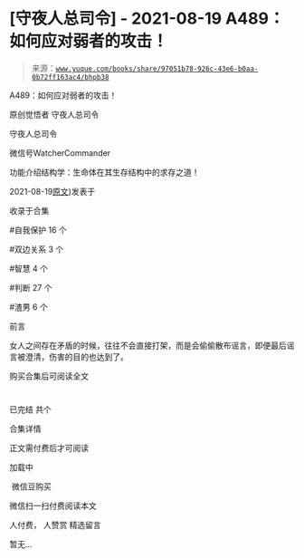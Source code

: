 # [守夜人总司令] - 2021-08-19 A489：如何应对弱者的攻击！

> 来源：[`www.yuque.com/books/share/97051b78-926c-43e6-b0aa-0b72ff163ac4/bhpb38`](https://www.yuque.com/books/share/97051b78-926c-43e6-b0aa-0b72ff163ac4/bhpb38)



A489：如何应对弱者的攻击！ 

原创觉悟者 守夜人总司令 

守夜人总司令 

微信号WatcherCommander 

功能介绍结构学：生命体在其生存结构中的求存之道！ 

2021-08-19[原文](https://mp.weixin.qq.com/s?__biz=MzAxNDk1NjI2Mw==&mid=2247487093&idx=1&sn=1d756c1731508e45e15e620229fee100&chksm=9b8a2dfdacfda4ebffefe67c9f0d5b3c1553124c97c1afab6a31479590b5066733cb3ff611bd#rd))发表于 

收录于合集 

#自我保护 16 个 

#双边关系 3 个 

#智慧 4 个 

#判断 27 个 

#渣男 6 个 

前言 

女人之间存在矛盾的时候，往往不会直接打架，而是会偷偷散布谣言，即便最后谣言被澄清，伤害的目的也达到了。 

购买合集后可阅读全文 

# 

已完结 共个 

合集详情 

正文需付费后才可阅读 

加载中 

 微信豆购买 

微信扫一扫付费阅读本文 

人付费， 人赞赏 <ne-h3 id="2n0I3" data-lake-id="2n0I3"><ne-heading-ext><ne-heading-anchor></ne-heading-anchor><ne-heading-fold></ne-heading-fold></ne-heading-ext><ne-heading-content>精选留言</ne-heading-content></ne-h3> 

暂无...